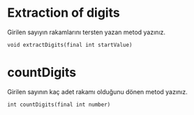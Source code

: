 # Extraction of digits
Girilen sayıyın rakamlarını tersten yazan metod yazınız.

```
void extractDigits(final int startValue)
```


# countDigits
Girilen sayının kaç adet rakamı olduğunu dönen metod yazınız.

```
int countDigits(final int number)
```